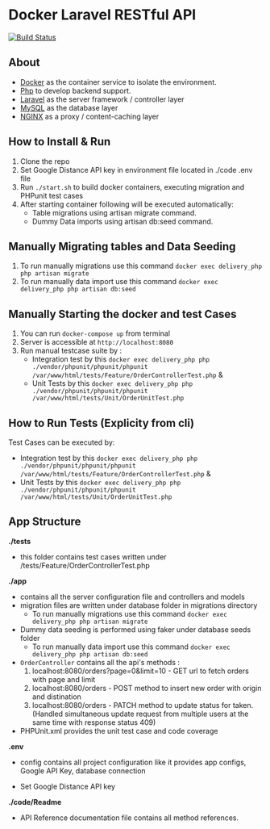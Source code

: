 # Docker Laravel RESTful API

[![Build Status](https://travis-ci.com/ravinder09/logistic_api.svg?branch=master)](https://travis-ci.com/ravinder09/logistic_api)

## About

- [Docker](https://www.docker.com/) as the container service to isolate the environment.
- [Php](https://php.net/) to develop backend support.
- [Laravel](https://laravel.com) as the server framework / controller layer
- [MySQL](https://mysql.com/) as the database layer
- [NGINX](https://docs.nginx.com/nginx/admin-guide/content-cache/content-caching/) as a proxy / content-caching layer

## How to Install & Run

1.  Clone the repo
2.  Set Google Distance API key in environment file located in ./code .env file
3.  Run `./start.sh` to build docker containers, executing migration and PHPunit test cases
4.  After starting container following will be executed automatically:
	- Table migrations using artisan migrate command.
	- Dummy Data imports using artisan db:seed command.

## Manually Migrating tables and Data Seeding

1. To run manually migrations use this command `docker exec delivery_php php artisan migrate`
2. To run manually data import use this command `docker exec delivery_php php artisan db:seed`

## Manually Starting the docker and test Cases

1. You can run `docker-compose up` from terminal
2. Server is accessible at `http://localhost:8080`
3. Run manual testcase suite by :
	- Integration test by this `docker exec delivery_php php ./vendor/phpunit/phpunit/phpunit /var/www/html/tests/Feature/OrderControllerTest.php` &
	- Unit Tests by this `docker exec delivery_php php ./vendor/phpunit/phpunit/phpunit /var/www/html/tests/Unit/OrderUnitTest.php`

## How to Run Tests (Explicity from cli)

 Test Cases can be executed by:
- Integration test by this `docker exec delivery_php php ./vendor/phpunit/phpunit/phpunit /var/www/html/tests/Feature/OrderControllerTest.php` &
- Unit Tests by this `docker exec delivery_php php ./vendor/phpunit/phpunit/phpunit /var/www/html/tests/Unit/OrderUnitTest.php`

## App Structure

**./tests**

- this folder contains test cases written under /tests/Feature/OrderControllerTest.php

**./app**

- contains all the server configuration file and controllers and models
- migration files are written under database folder in migrations directory
	- To run manually migrations use this command `docker exec delivery_php php artisan migrate`
- Dummy data seeding is performed using faker under database seeds folder
	- To run manually data import use this command `docker exec delivery_php php artisan db:seed`
- `OrderController` contains all the api's methods :
    1. localhost:8080/orders?page=0&limit=10 - GET url to fetch orders with page and limit
    2. localhost:8080/orders - POST method to insert new order with origin and distination
    3. localhost:8080/orders - PATCH method to update status for taken.(Handled simultaneous update request from multiple users at the same time with response status 409)
- PHPUnit.xml provides the unit test case and code coverage

**.env**

- config contains all project configuration like it provides app configs, Google API Key, database connection

- Set Google Distance API key

**./code/Readme**

- API Reference documentation file contains all method references.
